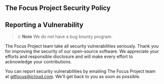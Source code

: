 ## The Focus Project Security Policy

## Reporting a Vulnerability

>:i: **Note**
>We do not have a bug bounty program.

The Focus Project team take all security vulnerabilities seriously. Thank you for improving the security of our open-source software. We appreciate your efforts and responsible disclosure and will make every effort to acknowledge your contributions.

You can report security vulnerabilities by emailing The Focus Project team at [gitfocus@icloud.com](mailto:gitfocus@icloud.com). We'll get back to you as soon as possible.